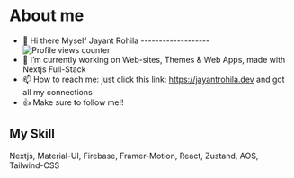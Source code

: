 # About me

- 👋 Hi there Myself Jayant Rohila  ------------------- ![Profile views counter](https://komarev.com/ghpvc/?username=jayantrohila57&style=flat-square&color=86d62f)
- 🔭 I’m currently working on Web-sites, Themes & Web Apps, made with Nextjs Full-Stack
- 📫 How to reach me: just click this link: https://jayantrohila.dev and got all my connections
- 👍 Make sure to follow me!!
  <br/>

## My Skill
 Nextjs, Material-UI, Firebase, Framer-Motion, React, Zustand, AOS, Tailwind-CSS
